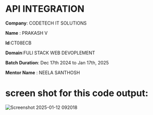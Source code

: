 # API INTEGRATION

**Company**: CODETECH IT SOLUTIONS  

**Name**  : PRAKASH V

**Id**:CT08ECB

**Domain**:FULl STACK WEB DEVOPLEMENT

**Batch Duration**: Dec 17th 2024 to Jan 17th, 2025 

**Mentor Name** : NEELA SANTHOSH






# screen shot for this code output:

![Screenshot 2025-01-12 092018](https://github.com/user-attachments/assets/746e9d4a-9c4b-4a1e-8532-4a6abad8a5a6)
